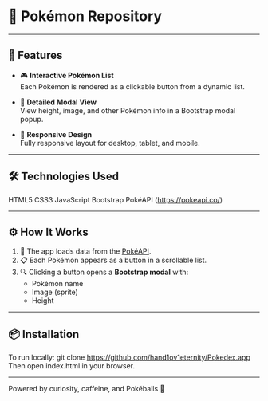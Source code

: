 # 🧬 Pokémon Repository

---

## 🎯 Features

- 🎮 **Interactive Pokémon List**  
  Each Pokémon is rendered as a clickable button from a dynamic list.

- 🧾 **Detailed Modal View**  
  View height, image, and other Pokémon info in a Bootstrap modal popup.

- 📱 **Responsive Design**  
  Fully responsive layout for desktop, tablet, and mobile.

---

## 🛠️ Technologies Used

HTML5
CSS3
JavaScript
Bootstrap
PokéAPI (https://pokeapi.co/)


---

## ⚙️ How It Works

1. 🔁 The app loads data from the [PokéAPI](https://pokeapi.co/).
2. 📋 Each Pokémon appears as a button in a scrollable list.
3. 🔍 Clicking a button opens a **Bootstrap modal** with:
   - Pokémon name
   - Image (sprite)
   - Height

---

## 📦 Installation

To run locally:
git clone https://github.com/hand1ov1eternity/Pokedex.app
Then open index.html in your browser.

---

Powered by curiosity, caffeine, and Pokéballs 🎯
